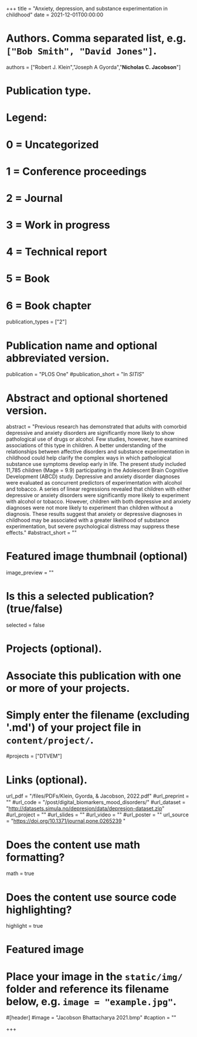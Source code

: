 +++
title = "Anxiety, depression, and substance experimentation in childhood"
date = 2021-12-01T00:00:00

# Authors. Comma separated list, e.g. `["Bob Smith", "David Jones"]`.
authors = ["Robert J. Klein","Joseph A Gyorda","**Nicholas C. Jacobson**"]

# Publication type.
# Legend:
# 0 = Uncategorized
# 1 = Conference proceedings
# 2 = Journal
# 3 = Work in progress
# 4 = Technical report
# 5 = Book
# 6 = Book chapter
publication_types = ["2"]

# Publication name and optional abbreviated version.
publication = "PLOS One"
#publication_short = "In *SITIS*"

# Abstract and optional shortened version.
abstract = "Previous research has demonstrated that adults with comorbid depressive and anxiety disorders are significantly more likely to show pathological use of drugs or alcohol. Few studies, however, have examined associations of this type in children. A better understanding of the relationships between affective disorders and substance experimentation in childhood could help clarify the complex ways in which pathological substance use symptoms develop early in life. The present study included 11,785 children (Mage = 9.9) participating in the Adolescent Brain Cognitive Development (ABCD) study. Depressive and anxiety disorder diagnoses were evaluated as concurrent predictors of experimentation with alcohol and tobacco. A series of linear regressions revealed that children with either depressive or anxiety disorders were significantly more likely to experiment with alcohol or tobacco. However, children with both depressive and anxiety diagnoses were not more likely to experiment than children without a diagnosis. These results suggest that anxiety or depressive diagnoses in childhood may be associated with a greater likelihood of substance experimentation, but severe psychological distress may suppress these effects."
#abstract_short = ""

# Featured image thumbnail (optional)
image_preview = ""

# Is this a selected publication? (true/false)
selected = false

# Projects (optional).
#   Associate this publication with one or more of your projects.
#   Simply enter the filename (excluding '.md') of your project file in `content/project/`.
#projects = ["DTVEM"]

# Links (optional).
url_pdf = "/files/PDFs/Klein, Gyorda, & Jacobson, 2022.pdf"
#url_preprint = ""
#url_code = "/post/digital_biomarkers_mood_disorders/"
#url_dataset = "http://datasets.simula.no/depresjon/data/depresjon-dataset.zip"
#url_project = ""
#url_slides = ""
#url_video = ""
#url_poster = ""
url_source = "https://doi.org/10.1371/journal.pone.0265239 "

# Does the content use math formatting?
math = true

# Does the content use source code highlighting?
highlight = true

# Featured image
# Place your image in the `static/img/` folder and reference its filename below, e.g. `image = "example.jpg"`.
#[header]
#image = "Jacobson Bhattacharya 2021.bmp"
#caption = ""

+++
